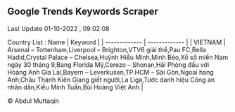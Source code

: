 

## Google Trends Keywords Scraper 
 
Last Update 01-10-2022 , 09:02:08

Country List :
 Name  | Keyword |
| ------------- | ------------- |
| VIETNAM | Arsenal – Tottenham,Liverpool – Brighton,VTV6 giải thể,Pau FC,Bella Hadid,Crystal Palace – Chelsea,Huỳnh Hiểu Minh,Minh Béo,Xổ số miền Nam ngày 30 tháng 9,Bang Florida Mỹ,Cerezo – Shonan,Hải Phòng đấu với Hoàng Anh Gia Lai,Bayern – Leverkusen,TP.HCM – Sài Gòn,Ngoai hang Anh,Châu Thành Kiên Giang giết người,La Liga,Tước danh hiệu Công an nhân dân,Kiều Minh Tuấn,Bùi Hoàng Việt Anh |



© Abdul Muttaqin 

